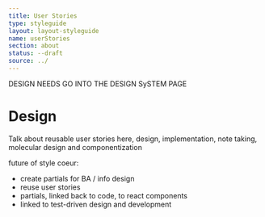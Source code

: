 ```yaml
---
title: User Stories
type: styleguide
layout: layout-styleguide
name: userStories
section: about
status: --draft
source: ../
---
```


<main markdown="1">

DESIGN NEEDS GO INTO THE DESIGN SySTEM PAGE


# Design

Talk about reusable user stories here, design, implementation, note taking, molecular design and componentization

future of style coeur:

- create partials for BA / info design
- reuse user stories
- partials, linked back to code, to react components
- linked to test-driven design and development